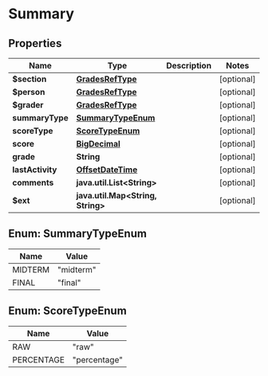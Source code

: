 
# Summary

## Properties
Name | Type | Description | Notes
------------ | ------------- | ------------- | -------------
**$section** | [**GradesRefType**](GradesRefType.md) |  |  [optional]
**$person** | [**GradesRefType**](GradesRefType.md) |  |  [optional]
**$grader** | [**GradesRefType**](GradesRefType.md) |  |  [optional]
**summaryType** | [**SummaryTypeEnum**](#SummaryTypeEnum) |  |  [optional]
**scoreType** | [**ScoreTypeEnum**](#ScoreTypeEnum) |  |  [optional]
**score** | [**BigDecimal**](BigDecimal.md) |  |  [optional]
**grade** | **String** |  |  [optional]
**lastActivity** | [**OffsetDateTime**](OffsetDateTime.md) |  |  [optional]
**comments** | **java.util.List&lt;String&gt;** |  |  [optional]
**$ext** | **java.util.Map&lt;String, String&gt;** |  |  [optional]


<a name="SummaryTypeEnum"></a>
## Enum: SummaryTypeEnum
Name | Value
---- | -----
MIDTERM | &quot;midterm&quot;
FINAL | &quot;final&quot;


<a name="ScoreTypeEnum"></a>
## Enum: ScoreTypeEnum
Name | Value
---- | -----
RAW | &quot;raw&quot;
PERCENTAGE | &quot;percentage&quot;



